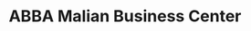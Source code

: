 ---
title: "ABBA Malian Business Center"
url: /zwedru/abba-malian-business-center/
shop: convenience
---